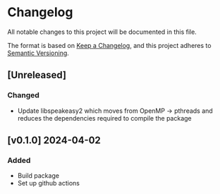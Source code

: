 # Changelog

All notable changes to this project will be documented in this file.

The format is based on [Keep a Changelog](https://keepachangelog.com/en/1.0.0/),
and this project adheres to [Semantic Versioning](https://semver.org/spec/v2.0.0.html).

## [Unreleased]

### Changed

- Update libspeakeasy2 which moves from OpenMP -> pthreads and reduces the dependencies required to compile the package

## [v0.1.0] 2024-04-02

### Added

- Build package
- Set up github actions
